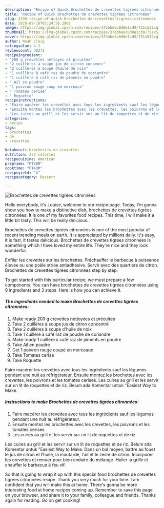 ```yaml
---
description: "Recipe of Quick Brochettes de crevettes tigrées citronnées"
title: "Recipe of Quick Brochettes de crevettes tigrées citronnées"
slug: 4198-recipe-of-quick-brochettes-de-crevettes-tigrees-citronnees
date: 2020-09-18T05:24:56.298Z
image: https://img-global.cpcdn.com/recipes/37bbbe6c0d0e1cd9/751x532cq70/brochettes-de-crevettes-tigrees-citronnees-photo-principale-de-la-recette.jpg
thumbnail: https://img-global.cpcdn.com/recipes/37bbbe6c0d0e1cd9/751x532cq70/brochettes-de-crevettes-tigrees-citronnees-photo-principale-de-la-recette.jpg
cover: https://img-global.cpcdn.com/recipes/37bbbe6c0d0e1cd9/751x532cq70/brochettes-de-crevettes-tigrees-citronnees-photo-principale-de-la-recette.jpg
author: Noah Craig
ratingvalue: 4.1
reviewcount: 30271
recipeingredient:
- "200 g crevettes nettoyes et prcuites"
- "2 cuillères à soupe jus de citron concentr"
- "2 cuillères à soupe dhuile de noix"
- "1 cuillère à café raz de poudre de coriandre"
- "1 cuillère à café raz de piments en poudre"
- " Ail en poudre"
- "1 poivron rouge coup en morceaux"
- " Tomates cerise"
- " Roquette"
recipeinstructions:
- "Faire macérer les crevettes avec tous les ingrédients sauf les légumes pendant une nuit au réfrigérateur."
- "Ensuite montez les brochettes avec les crevettes, les poivrons et les tomates cerises"
- "Les cuires au grill et les servir sur un lit de roquettes et de riz"
categories:
- Recipe
tags:
- brochettes
- de
- crevettes

katakunci: brochettes de crevettes 
nutrition: 273 calories
recipecuisine: American
preptime: "PT26M"
cooktime: "PT43M"
recipeyield: "4"
recipecategory: Dessert

---
```



![Brochettes de crevettes tigrées citronnées](https://img-global.cpcdn.com/recipes/37bbbe6c0d0e1cd9/751x532cq70/brochettes-de-crevettes-tigrees-citronnees-photo-principale-de-la-recette.jpg)

Hello everybody, it's Louise, welcome to our recipe page. Today, I'm gonna show you how to make a distinctive dish, brochettes de crevettes tigrées citronnées. It is one of my favorites food recipes. This time, I will make it a little bit tasty. This will be really delicious.

Brochettes de crevettes tigrées citronnées is one of the most popular of recent trending meals on earth. It is appreciated by millions daily. It's easy, it is fast, it tastes delicious. Brochettes de crevettes tigrées citronnées is something which I have loved my entire life. They're nice and they look wonderful.

Enfiler les crevettes sur les brochettes. Préchauffer le barbecue à puissance élevée ou une poêle striée antiadhésive. Servir avec des quartiers de citron. Brochettes de crevettes tigrées citronnées step by step.


To get started with this particular recipe, we must prepare a few components. You can have brochettes de crevettes tigrées citronnées using 9 ingredients and 3 steps. Here is how you can achieve it.

<!--inarticleads1-->

##### The ingredients needed to make Brochettes de crevettes tigrées citronnées:

1. Make ready 200 g crevettes nettoyées et précuites
1. Take 2 cuillères à soupe jus de citron concentré
1. Take 2 cuillères à soupe d&#39;huile de noix
1. Take 1 cuillère à café raz de poudre de coriandre
1. Make ready 1 cuillère à café raz de piments en poudre
1. Take  Ail en poudre
1. Get 1 poivron rouge coupé en morceaux
1. Take  Tomates cerise
1. Take  Roquette


Faire macérer les crevettes avec tous les ingrédients sauf les légumes pendant une nuit au réfrigérateur. Ensuite montez les brochettes avec les crevettes, les poivrons et les tomates cerises. Les cuires au grill et les servir sur un lit de roquettes et de riz. Belum ada Komentar untuk &#34;Easiest Way to Make. 

<!--inarticleads2-->

##### Instructions to make Brochettes de crevettes tigrées citronnées:

1. Faire macérer les crevettes avec tous les ingrédients sauf les légumes pendant une nuit au réfrigérateur.
1. Ensuite montez les brochettes avec les crevettes, les poivrons et les tomates cerises
1. Les cuires au grill et les servir sur un lit de roquettes et de riz


Les cuires au grill et les servir sur un lit de roquettes et de riz. Belum ada Komentar untuk &#34;Easiest Way to Make. Dans un bol moyen, battre au fouet le jus de citron et l&#39;huile, la moutarde, l&#39;ail et le zeste de citron. Incorporer les crevettes et remuer pour bien enduire du mélange. Huiler la grille et chauffer le barbecue à feu vif. 

So that is going to wrap it up with this special food brochettes de crevettes tigrées citronnées recipe. Thank you very much for your time. I am confident that you will make this at home. There's gonna be more interesting food at home recipes coming up. Remember to save this page on your browser, and share it to your family, colleague and friends. Thanks again for reading. Go on get cooking!
